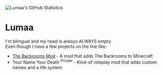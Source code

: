 ![Lumaa's GitHub Statistics](https://github-readme-stats.vercel.app/api?username=u-lumaa&count_private=true&theme=dark)

# Lumaa  
I'm bilingual and my head is always ALWAYS empty.  
Even though I have a few projects on the line like:
* [The Backrooms Mod](https://github.com/u-lumaa/BackroomsMod) - A mod that adds The Backrooms to Minecraft
* Your Name Your Death <sup>Private</sup> - Kind-of roleplay mod that adds custom names and a life system
